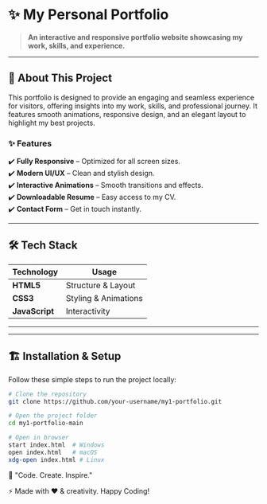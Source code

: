 # ✨ My Personal Portfolio

> **An interactive and responsive portfolio website showcasing my work, skills, and experience.**  

---

## 📖 About This Project  

This portfolio is designed to provide an engaging and seamless experience for visitors, offering insights into my work, skills, and professional journey. It features smooth animations, responsive design, and an elegant layout to highlight my best projects.

### ✨ Features  
✔️ **Fully Responsive** – Optimized for all screen sizes.  
✔️ **Modern UI/UX** – Clean and stylish design.  
✔️ **Interactive Animations** – Smooth transitions and effects.  
✔️ **Downloadable Resume** – Easy access to my CV.  
✔️ **Contact Form** – Get in touch instantly.  

---

## 🛠️ Tech Stack  

| **Technology**   | **Usage**            |
|-----------------|---------------------|
| **HTML5**       | Structure & Layout  |
| **CSS3**        | Styling & Animations |
| **JavaScript**  | Interactivity       |

---


---

## 🏗️ Installation & Setup  

Follow these simple steps to run the project locally:

```sh
# Clone the repository
git clone https://github.com/your-username/my1-portfolio.git

# Open the project folder
cd my1-portfolio-main

# Open in browser
start index.html  # Windows
open index.html   # macOS
xdg-open index.html # Linux
```
🚀 "Code. Create. Inspire."

⚡ Made with ❤️ & creativity. Happy Coding!
